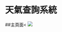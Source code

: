 # 天氣查詢系統
##主頁面<
![](https://github.com/z60604z60604/Portfolio/blob/master/gui/img/%E5%9C%96%E7%89%871.png)
